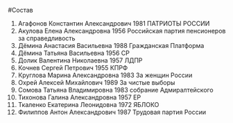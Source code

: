 #Состав
1. Агафонов Константин Александрович 1981 ПАТРИОТЫ РОССИИ
2. Акулова Елена Александровна 1956 Российская партия пенсионеров за справедливость
3. Дёмина Анастасия Васильевна 1988 Гражданская Платформа
4. Дёмина Татьяна Васильевна 1956 СР
5. Долик Валентина Николаевна 1957 ЛДПР
6. Кочнев Сергей Петрович 1955 КПРФ
7. Круглова Марина Александровна 1983 За женщин России
8. Охрей Алексей Михайлович 1989 За чистые выборы
9. Сомова Татьяна Владимировна 1983 собрание Адмиралтейского
10. Тихонова Галина Александровна 1957 ЕР
11. Ткаленко Екатерина Леонидовна 1972 ЯБЛОКО
12. Филиппов Антон Александрович 1987 Трудовая партия России
